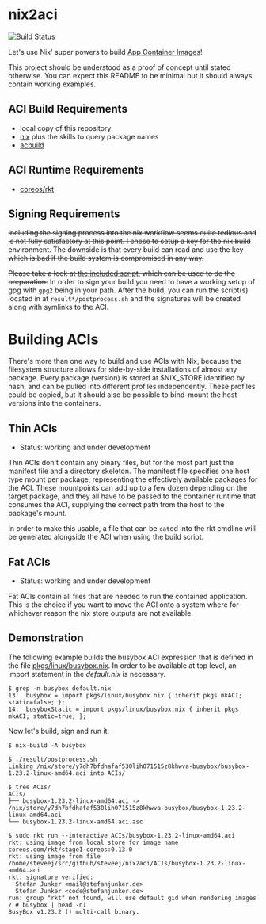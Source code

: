 # nix2aci

[![Build Status](https://travis-ci.org/steveeJ/nix2aci.svg?branch=master)](https://travis-ci.org/steveeJ/nix2aci)

Let's use Nix' super powers to build [App Container Images](http://github.com/appc/spec)!

This project should be understood as a proof of concept until stated otherwise.
You can expect this README to be minimal but it should always contain working examples.

## ACI Build Requirements
* local copy of this repository
* [nix](http://www.nixos.org/nix) plus the skills to query package names
* [acbuild](http://github.com/appc/acbuild)

## ACI Runtime Requirements
* [coreos/rkt](https://github.com/coreos/rkt/)

## Signing Requirements
~~Including the signing process into the nix workflow seems quite tedious and is not fully satisfactory at this point. I chose to setup a key for the nix build environment. The downside is that every build can read and use the key which is bad if the build system is compromised in any way.~~

~~Please take a look at [the included script](scripts/setup-gpg.sh), which can be used to do the preparation.~~
In order to sign your build you need to have a working setup of gpg with `gpg2` being in your path. After the build, you can run the script(s) located in at `result*/postprocess.sh` and the signatures will be created along with symlinks to the ACI.


# Building ACIs
There's more than one way to build and use ACIs with Nix, because the filesystem structure allows for side-by-side installations of almost any package. Every package (version) is stored at $NIX\_STORE identified by hash, and can be pulled into different profiles independently. These profiles could be copied, but it should also be possible to bind-mount the host versions into the containers.

## Thin ACIs
* Status: working and under development

Thin ACIs don't contain any binary files, but for the most part just the manifest file and a directory skeleton.
The manifest file specifies one host type mount per package, representing the effectively available packages for the ACI.
These mountpoints can add up to a few dozen depending on the target package, and they all have to be passed to the container runtime that consumes the ACI, supplying the correct path from the host to the package's mount.

In order to make this usable, a file that can be `cat`ed into the rkt cmdline will be generated alongside the ACI when using the build script.

## Fat ACIs
* Status: working and under development

Fat ACIs contain all files that are needed to run the contained application. This is the choice if you want to move the ACI onto a system where for whichever reason the nix store outputs are not available.


## Demonstration
The following example builds the busybox ACI expression that is defined in the file [pkgs/linux/busybox.nix](pkgs/linux/busybox.nix).
In order to be available at top level, an import statement in the *default.nix* is necessary.

```
$ grep -n busybox default.nix
13:  busybox = import pkgs/linux/busybox.nix { inherit pkgs mkACI; static=false; };
14:  busyboxStatic = import pkgs/linux/busybox.nix { inherit pkgs mkACI; static=true; };
```

Now let's build, sign and run it:
```
$ nix-build -A busybox

$ ./result/postprocess.sh 
Linking /nix/store/y7dh7bfdhafaf530lih071515z8khwva-busybox/busybox-1.23.2-linux-amd64.aci into ACIs/

$ tree ACIs/
ACIs/
├── busybox-1.23.2-linux-amd64.aci -> /nix/store/y7dh7bfdhafaf530lih071515z8khwva-busybox/busybox-1.23.2-linux-amd64.aci
└── busybox-1.23.2-linux-amd64.aci.asc

$ sudo rkt run --interactive ACIs/busybox-1.23.2-linux-amd64.aci
rkt: using image from local store for image name coreos.com/rkt/stage1-coreos:0.13.0
rkt: using image from file /home/steveej/src/github/steveej/nix2aci/ACIs/busybox-1.23.2-linux-amd64.aci
rkt: signature verified:
  Stefan Junker <mail@stefanjunker.de>
  Stefan Junker <code@stefanjunker.de>
run: group "rkt" not found, will use default gid when rendering images
/ # busybox | head -n1
BusyBox v1.23.2 () multi-call binary.
```
